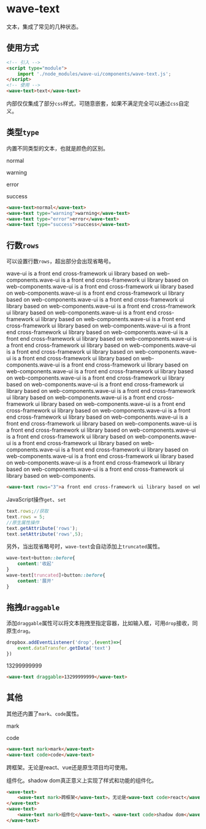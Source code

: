 # wave-text

文本，集成了常见的几种状态。

## 使用方式

```html
<!-- 引入 -->
<script type="module">
    import './node_modules/wave-ui/components/wave-text.js';
</script>
<!-- 使用 -->
<wave-text>text</wave-text>
```

内部仅仅集成了部分`css`样式，可随意嵌套，如果不满足完全可以通过`css`自定义。

## 类型`type`

内置不同类型的文本，也就是颜色的区别。

<wave-text>normal</wave-text>

<wave-text type="warning">warning</wave-text>

<wave-text type="error">error</wave-text>

<wave-text type="success">success</wave-text>

```html
<wave-text>normal</wave-text>
<wave-text type="warning">warning</wave-text>
<wave-text type="error">error</wave-text>
<wave-text type="success">success</wave-text>
```

## 行数`rows`

可以设置行数`rows`，超出部分会出现省略号。

<wave-slider type="number" min="1" max="10" defaultvalue="3" showtips oninput="this.nextElementSibling.rows=this.value"></wave-slider>
<wave-text rows="3">wave-ui is a front end cross-framework ui library based on web-components.wave-ui is a front end cross-framework ui library based on web-components.wave-ui is a front end cross-framework ui library based on web-components.wave-ui is a front end cross-framework ui library based on web-components.wave-ui is a front end cross-framework ui library based on web-components.wave-ui is a front end cross-framework ui library based on web-components.wave-ui is a front end cross-framework ui library based on web-components.wave-ui is a front end cross-framework ui library based on web-components.wave-ui is a front end cross-framework ui library based on web-components.wave-ui is a front end cross-framework ui library based on web-components.wave-ui is a front end cross-framework ui library based on web-components.wave-ui is a front end cross-framework ui library based on web-components.wave-ui is a front end cross-framework ui library based on web-components.wave-ui is a front end cross-framework ui library based on web-components.wave-ui is a front end cross-framework ui library based on web-components.wave-ui is a front end cross-framework ui library based on web-components.wave-ui is a front end cross-framework ui library based on web-components.wave-ui is a front end cross-framework ui library based on web-components.wave-ui is a front end cross-framework ui library based on web-components.wave-ui is a front end cross-framework ui library based on web-components.wave-ui is a front end cross-framework ui library based on web-components.wave-ui is a front end cross-framework ui library based on web-components.wave-ui is a front end cross-framework ui library based on web-components.wave-ui is a front end cross-framework ui library based on web-components.wave-ui is a front end cross-framework ui library based on web-components.wave-ui is a front end cross-framework ui library based on web-components.wave-ui is a front end cross-framework ui library based on web-components.wave-ui is a front end cross-framework ui library based on web-components.wave-ui is a front end cross-framework ui library based on web-components.</wave-text>


```html
<wave-text rows="3">a front end cross-framework ui library based on web-components.</wave-text>
```

JavaScript操作`get`、`set`

```js
text.rows;//获取
text.rows = 5;
//原生属性操作
text.getAttribute('rows');
text.setAttribute('rows',5);
```

另外，当出现省略号时，`wave-text`会自动添加上`truncated`属性。

```css
wave-text+button::before{
    content:'收起'
}
wave-text[truncated]+button::before{
    content:'展开'
}
```

## 拖拽`draggable`

添加`draggable`属性可以将文本拖拽至指定容器，比如输入框，可用`drop`接收，同原生`drag`。

```js
dropbox.addEventListener('drop',(event)=>{
    event.dataTransfer.getData('text')
})
```

<wave-text draggable>13299999999</wave-text>

<wave-input placeholder="drop in here"></wave-input>

```html
<wave-text draggable>13299999999</wave-text>
```

## 其他

其他还内置了`mark`、`code`属性。

<wave-text mark>mark</wave-text>

<wave-text code>code</wave-text>

```html
<wave-text mark>mark</wave-text>
<wave-text code>code</wave-text>
```

<wave-text><wave-text mark>跨框架</wave-text>。无论是<wave-text code>react</wave-text>、<wave-text code>vue</wave-text>还是原生项目均可使用。</wave-text>

<wave-text><wave-text mark>组件化</wave-text>。<wave-text code>shadow dom</wave-text>真正意义上实现了样式和功能的组件化。</wave-text>

```html
<wave-text>
    <wave-text mark>跨框架</wave-text>。无论是<wave-text code>react</wave-text>、<wave-text code>vue</wave-text>还是原生项目均可使用。
</wave-text>
<wave-text>
    <wave-text mark>组件化</wave-text>。<wave-text code>shadow dom</wave-text>真正意义上实现了样式和功能的组件化。
</wave-text>
```
